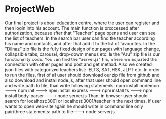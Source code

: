 # ProjectWeb
Our final project is about education centre, where the user can register and then login into his account.
The main function is proccessed after authorization, because after that "Teacher" page opens and user can see the list of teachers. 
In the search bar user can find the teacher according his name and contacts, and after that add it to the list of favourites. 
In the "Dilnaz" zip file is the fully fixed design of our pages with language change, collapsible tabs, carousel, drop-dowm menus etc. 
In the "Aru" zip file is our functionality code. You can find the "server.js" file, where we adjusted the connection with other pages and post and get method.
Also we created json files with categorized teachers list: IELTS, SAT, HSK, JLPT etc.
In order to run the files, first of all user should download our zip file from github and also download and install node.js, after that user should open command line and
write path to file, than write following statements:
npm install nodemon ---> npm init ---> npm install express ---> npm install fs ---> npm install body-parser ---> node server.js 
Than, in browser user should search for localhost:3001 or localhost:3001/teacher In the next times, if user wants to open web-site again he should write 
in command line only pair/three statements: path to file---> node server.js
